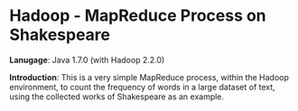 # Hadoop - MapReduce Process on Shakespeare

**Lanugage**: Java 1.7.0 (with Hadoop 2.2.0)

**Introduction**: This is a very simple MapReduce process, within the Hadoop environment, to count the frequency of words in a large dataset of text, using the collected works of Shakespeare as an example.
